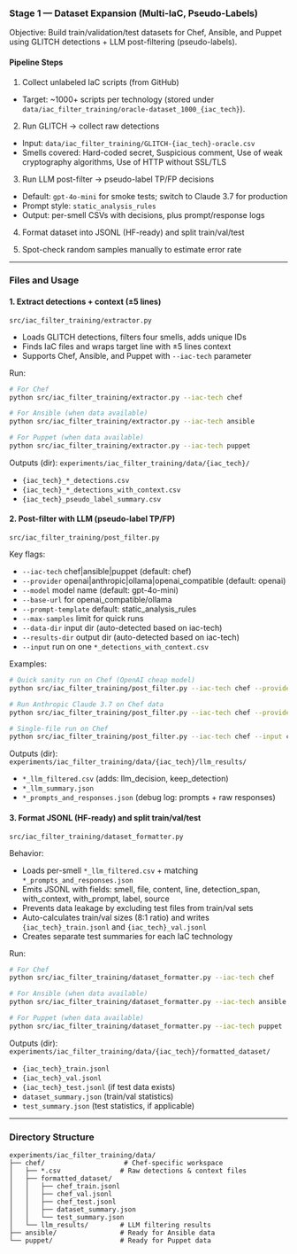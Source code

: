 ### Stage 1 — Dataset Expansion (Multi-IaC, Pseudo-Labels)

Objective: Build train/validation/test datasets for Chef, Ansible, and Puppet using GLITCH detections + LLM post-filtering (pseudo-labels).

#### Pipeline Steps

1. Collect unlabeled IaC scripts (from GitHub)

- Target: ~1000+ scripts per technology (stored under `data/iac_filter_training/oracle-dataset_1000_{iac_tech}`).

2. Run GLITCH → collect raw detections

- Input: `data/iac_filter_training/GLITCH-{iac_tech}-oracle.csv`
- Smells covered: Hard-coded secret, Suspicious comment, Use of weak cryptography algorithms, Use of HTTP without SSL/TLS

3. Run LLM post-filter → pseudo-label TP/FP decisions

- Default: `gpt-4o-mini` for smoke tests; switch to Claude 3.7 for production
- Prompt style: `static_analysis_rules`
- Output: per-smell CSVs with decisions, plus prompt/response logs

4. Format dataset into JSONL (HF-ready) and split train/val/test

5. Spot-check random samples manually to estimate error rate

---

### Files and Usage

#### 1. Extract detections + context (±5 lines)

`src/iac_filter_training/extractor.py`

- Loads GLITCH detections, filters four smells, adds unique IDs
- Finds IaC files and wraps target line with ±5 lines context
- Supports Chef, Ansible, and Puppet with `--iac-tech` parameter

Run:

```bash
# For Chef
python src/iac_filter_training/extractor.py --iac-tech chef

# For Ansible (when data available)
python src/iac_filter_training/extractor.py --iac-tech ansible

# For Puppet (when data available)
python src/iac_filter_training/extractor.py --iac-tech puppet
```

Outputs (dir): `experiments/iac_filter_training/data/{iac_tech}/`

- `{iac_tech}_*_detections.csv`
- `{iac_tech}_*_detections_with_context.csv`
- `{iac_tech}_pseudo_label_summary.csv`

#### 2. Post-filter with LLM (pseudo-label TP/FP)

`src/iac_filter_training/post_filter.py`

Key flags:

- `--iac-tech` chef|ansible|puppet (default: chef)
- `--provider` openai|anthropic|ollama|openai_compatible (default: openai)
- `--model` model name (default: gpt-4o-mini)
- `--base-url` for openai_compatible/ollama
- `--prompt-template` default: static_analysis_rules
- `--max-samples` limit for quick runs
- `--data-dir` input dir (auto-detected based on iac-tech)
- `--results-dir` output dir (auto-detected based on iac-tech)
- `--input` run on one `*_detections_with_context.csv`

Examples:

```bash
# Quick sanity run on Chef (OpenAI cheap model)
python src/iac_filter_training/post_filter.py --iac-tech chef --provider openai --model gpt-4o-mini --max-samples 30

# Run Anthropic Claude 3.7 on Chef data
python src/iac_filter_training/post_filter.py --iac-tech chef --provider anthropic --model claude-3-7-sonnet-20250219

# Single-file run on Chef
python src/iac_filter_training/post_filter.py --iac-tech chef --input chef_hardcoded_secret_detections_with_context.csv
```

Outputs (dir): `experiments/iac_filter_training/data/{iac_tech}/llm_results/`

- `*_llm_filtered.csv` (adds: llm_decision, keep_detection)
- `*_llm_summary.json`
- `*_prompts_and_responses.json` (debug log: prompts + raw responses)

#### 3. Format JSONL (HF-ready) and split train/val/test

`src/iac_filter_training/dataset_formatter.py`

Behavior:

- Loads per-smell `*_llm_filtered.csv` + matching `*_prompts_and_responses.json`
- Emits JSONL with fields: smell, file, content, line, detection_span, with_context, with_prompt, label, source
- Prevents data leakage by excluding test files from train/val sets
- Auto-calculates train/val sizes (8:1 ratio) and writes `{iac_tech}_train.jsonl` and `{iac_tech}_val.jsonl`
- Creates separate test summaries for each IaC technology

Run:

```bash
# For Chef
python src/iac_filter_training/dataset_formatter.py --iac-tech chef

# For Ansible (when data available)
python src/iac_filter_training/dataset_formatter.py --iac-tech ansible

# For Puppet (when data available)
python src/iac_filter_training/dataset_formatter.py --iac-tech puppet
```

Outputs (dir): `experiments/iac_filter_training/data/{iac_tech}/formatted_dataset/`

- `{iac_tech}_train.jsonl`
- `{iac_tech}_val.jsonl`
- `{iac_tech}_test.jsonl` (if test data exists)
- `dataset_summary.json` (train/val statistics)
- `test_summary.json` (test statistics, if applicable)

---

### Directory Structure

```
experiments/iac_filter_training/data/
├── chef/                    # Chef-specific workspace
│   ├── *.csv               # Raw detections & context files
│   ├── formatted_dataset/
│   │   ├── chef_train.jsonl
│   │   ├── chef_val.jsonl
│   │   ├── chef_test.jsonl
│   │   ├── dataset_summary.json
│   │   └── test_summary.json
│   └── llm_results/        # LLM filtering results
├── ansible/                # Ready for Ansible data
└── puppet/                 # Ready for Puppet data
```
